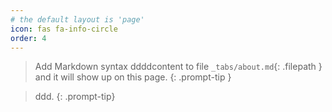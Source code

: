 ```yaml
---
# the default layout is 'page'
icon: fas fa-info-circle
order: 4
---
```


> Add Markdown syntax ddddcontent to file `_tabs/about.md`{: .filepath } and it will show up on this page.
{: .prompt-tip }

> ddd.
{: .prompt-tip}